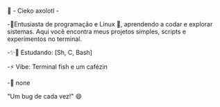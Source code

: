 👾 - Cieko axolotl -

-🚀Entusiasta de programação e Linux 🐧, aprendendo a codar e explorar sistemas. Aqui você encontra meus projetos simples, scripts e experimentos no terminal. 

-✨🌱 Estudando: [Sh, C, Bash]

-⚡ Vibe: Terminal fish e um cafézin

-📡 none

"Um bug de cada vez!" 😄
